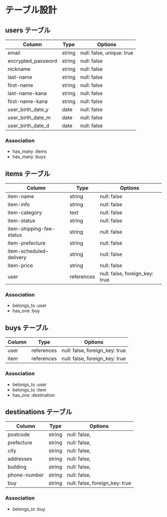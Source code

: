 # テーブル設計

## users テーブル

| Column             | Type   | Options                   |
| ------------------ | ------ | ------------------------- |
| email              | string | null: false, unique: true |
| encrypted_password | string | null: false               |
| nickname           | string | null: false               |
| last-name          | string | null: false               |
| first-name         | string | null: false               |
| last-name-kana     | string | null: false               |
| first-name-kana    | string | null: false               |
| user_birth_date_y  | date   | null: false               |
| user_birth_date_m  | date   | null: false               |
| user_birth_date_d  | date   | null: false               |

### Association

- has_many :items
- has_many :buys


## items テーブル

| Column                   | Type       | Options                        |
| ------------------------ | ---------- | ------------------------------ |
| item-name                | string     | null: false                    |
| item-info                | string     | null: false                    |
| item-category            | text       | null: false                    |
| item-status              | string     | null: false                    |
| item-shipping-fee-status | string     | null: false                    |
| item-prefecture          | string     | null: false                    |
| item-scheduled-delivery  | string     | null: false                    |
| item-price               | string     | null: false                    |
| user                     | references | null: false, foreign_key: true |


### Association

- belongs_to :user
- has_one :buy

## buys テーブル

| Column   | Type       | Options                        |
| -------- | ---------- | ------------------------------ |
| user     | references | null: false, foreign_key: true |
| item     | references | null: false, foreign_key: true |

### Association

- belongs_to :user
- belongs_to :item
- has_one :destination


## destinations テーブル

| Column       | Type       | Options                        |
| ------------ | ---------- | ------------------------------ |
| postcode     | string     | null: false,                   |
| prefecture   | string     | null: false,                   |
| city         | string     | null: false,                   |
| addresses    | string     | null: false,                   |
| building     | string     | null: false,                   |
| phone-number | string     | null: false,                   |
| buy          | string     | null: false, foreign_key: true |

### Association

- belongs_to :buy
